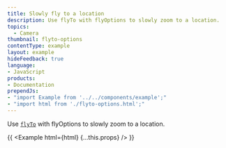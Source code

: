 ```yaml
---
title: Slowly fly to a location
description: Use flyTo with flyOptions to slowly zoom to a location.
topics:
  - Camera
thumbnail: flyto-options
contentType: example
layout: example
hideFeedback: true
language:
- JavaScript
products:
- Documentation
prependJs:
- "import Example from '../../components/example';"
- "import html from './flyto-options.html';"
---
```


Use [`flyTo`](https://docs.goong.io/javascript/map/#map#flyto) with flyOptions to slowly zoom to a location.

{{ <Example html={html} {...this.props} /> }}
